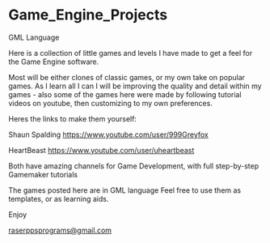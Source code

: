 # Game_Engine_Projects
GML Language

Here is a collection of little games and levels I have made to get a feel for the Game Engine software.

Most will be either clones of classic games, or my own take on popular games. As I learn all I can I will be improving the 
quality and detail within my games - also some of the games here were made by following tutorial videos on youtube, then customizing to my own preferences.

Heres the links to make them yourself:

Shaun Spalding
https://www.youtube.com/user/999Greyfox

HeartBeast
https://www.youtube.com/user/uheartbeast

Both have amazing channels for Game Development, with full step-by-step Gamemaker tutorials

The games posted here are in GML language
Feel free to use them as templates, or as learning aids.

Enjoy

raserppsprograms@gmail.com
